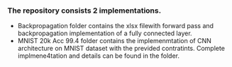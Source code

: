 ### The repository consists 2 implementations.
- Backpropagation folder contains the xlsx filewith forward pass and  backpropagation implementation of a fully connected layer.
- MNIST 20k Acc 99.4 folder contains the implemenmtation of CNN architecture on MNIST dataset with the previded contratints. Complete implmene4tation and details can be found in the folder.

